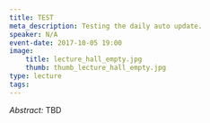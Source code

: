 ```yaml
---
title: TEST
meta_description: Testing the daily auto update.
speaker: N/A
event-date: 2017-10-05 19:00
image:
    title: lecture_hall_empty.jpg
    thumb: thumb_lecture_hall_empty.jpg
type: lecture
tags:
---
```

*Abstract:*
TBD
